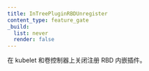 ```yaml
---
title: InTreePluginRBDUnregister
content_type: feature_gate
_build:
  list: never
  render: false
---
```


<!--
Stops registering the RBD in-tree plugin in kubelet
and volume controllers.
-->
在 kubelet 和卷控制器上关闭注册 RBD 内嵌插件。
